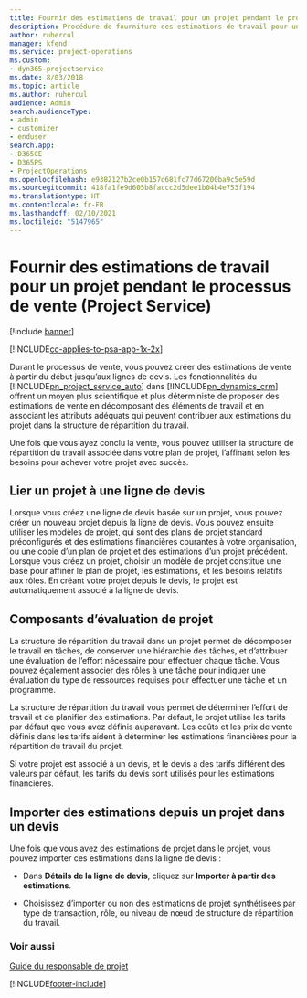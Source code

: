 ```yaml
---
title: Fournir des estimations de travail pour un projet pendant le processus de vente
description: Procédure de fourniture des estimations de travail pour un projet pendant le processus de vente dans Project Service
author: ruhercul
manager: kfend
ms.service: project-operations
ms.custom:
- dyn365-projectservice
ms.date: 8/03/2018
ms.topic: article
ms.author: ruhercul
audience: Admin
search.audienceType:
- admin
- customizer
- enduser
search.app:
- D365CE
- D365PS
- ProjectOperations
ms.openlocfilehash: e9382127b2ce0b157d681fc77d67200ba9c5e59d
ms.sourcegitcommit: 418fa1fe9d605b8faccc2d5dee1b04b4e753f194
ms.translationtype: HT
ms.contentlocale: fr-FR
ms.lasthandoff: 02/10/2021
ms.locfileid: "5147965"
---
```

# <a name="provide-work-estimates-for-a-project-during-the-sales-process-project-service"></a>Fournir des estimations de travail pour un projet pendant le processus de vente (Project Service)

[!include [banner](../includes/psa-now-project-operations.md)]

[!INCLUDE[cc-applies-to-psa-app-1x-2x](../includes/cc-applies-to-psa-app-1x-2x.md)]

Durant le processus de vente, vous pouvez créer des estimations de vente à partir du début jusqu’aux lignes de devis. Les fonctionnalités du [!INCLUDE[pn_project_service_auto](../includes/pn-project-service-auto.md)] dans [!INCLUDE[pn_dynamics_crm](../includes/pn-dynamics-crm.md)] offrent un moyen plus scientifique et plus déterministe de proposer des estimations de vente en décomposant des éléments de travail et en associant les attributs adéquats qui peuvent contribuer aux estimations du projet dans la structure de répartition du travail.  
  
 Une fois que vous ayez conclu la vente, vous pouvez utiliser la structure de répartition du travail associée dans votre plan de projet, l’affinant selon les besoins pour achever votre projet avec succès.  
  
## <a name="link-a-project-to-a-quote-line"></a>Lier un projet à une ligne de devis  
 Lorsque vous créez une ligne de devis basée sur un projet, vous pouvez créer un nouveau projet depuis la ligne de devis. Vous pouvez ensuite utiliser les modèles de projet, qui sont des plans de projet standard préconfigurés et des estimations financières courantes à votre organisation, ou une copie d’un plan de projet et des estimations d’un projet précédent. Lorsque vous créez un projet, choisir un modèle de projet constitue une base pour affiner le plan de projet, les estimations, et les besoins relatifs aux rôles. En créant votre projet depuis le devis, le projet est automatiquement associé à la ligne de devis.  
  
## <a name="project-estimate-components"></a>Composants d’évaluation de projet  
 La structure de répartition du travail dans un projet permet de décomposer le travail en tâches, de conserver une hiérarchie des tâches, et d’attribuer une évaluation de l’effort nécessaire pour effectuer chaque tâche. Vous pouvez également associer des rôles à une tâche pour indiquer une évaluation du type de ressources requises pour effectuer une tâche et un programme.  
  
 La structure de répartition du travail vous permet de déterminer l’effort de travail et de planifier des estimations. Par défaut, le projet utilise les tarifs par défaut que vous avez définis auparavant. Les coûts et les prix de vente définis dans les tarifs aident à déterminer les estimations financières pour la répartition du travail du projet.  
  
 Si votre projet est associé à un devis, et le devis a des tarifs différent des valeurs par défaut, les tarifs du devis sont utilisés pour les estimations financières.  
  
## <a name="import-estimates-from-a-project-into-a-quote"></a>Importer des estimations depuis un projet dans un devis  
 Une fois que vous avez des estimations de projet dans le projet, vous pouvez importer ces estimations dans la ligne de devis :  
  
-   Dans **Détails de la ligne de devis**, cliquez sur **Importer à partir des estimations**. 

-   Choisissez d’importer ou non des estimations de projet synthétisées par type de transaction, rôle, ou niveau de nœud de structure de répartition du travail.  
  
### <a name="see-also"></a>Voir aussi  
 [Guide du responsable de projet](../psa/project-manager-guide.md)


[!INCLUDE[footer-include](../includes/footer-banner.md)]